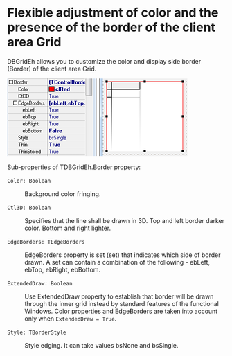 # Flexible adjustment of color and the presence of the border of the client area Grid


DBGridEh allows you to customize the color and display side border (Border) of the client area Grid.

![](../../images/clip0055.png) 


Sub-properties of TDBGridEh.Border property:

`Color: Boolean`
<dl><dd>
Background color fringing.
</dd></dl>

`Ctl3D: Boolean`
<dl><dd>
Specifies that the line shall be drawn in 3D. Top and left border darker color. Bottom and right lighter.
</dd></dl>

`EdgeBorders: TEdgeBorders`
<dl><dd>
EdgeBorders property is set (set) that indicates which side of border drawn. A set can contain a combination of the following - ebLeft, ebTop, ebRight, ebBottom.
</dd></dl>

`ExtendedDraw: Boolean`
<dl><dd>

Use ExtendedDraw property to establish that border will be drawn through the inner grid instead by standard features of the functional Windows.
Color properties and EdgeBorders are taken into account only when `ExtendedDraw = True`.
</dd></dl>

`Style: TBorderStyle`
<dl><dd>
Style edging. It can take values bsNone and bsSingle.
</dd></dl>
